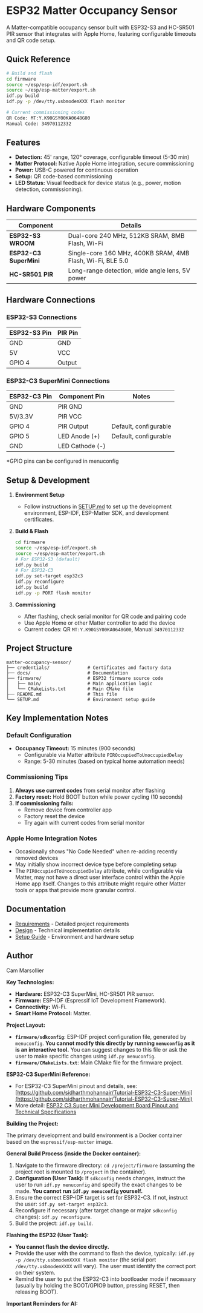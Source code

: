 # ESP32 Matter Occupancy Sensor

A Matter-compatible occupancy sensor built with ESP32-S3 and HC-SR501 PIR sensor that integrates with Apple Home, featuring configurable timeouts and QR code setup.

## Quick Reference

```bash
# Build and flash
cd firmware
source ~/esp/esp-idf/export.sh
source ~/esp/esp-matter/export.sh
idf.py build
idf.py -p /dev/tty.usbmodemXXX flash monitor

# Current commissioning codes
QR Code: MT:Y.K90GSY00KA0648G00
Manual Code: 34970112332
```

## Features

- **Detection:** 45' range, 120° coverage, configurable timeout (5-30 min)
- **Matter Protocol:** Native Apple Home integration, secure commissioning
- **Power:** USB-C powered for continuous operation
- **Setup:** QR code-based commissioning
- **LED Status:** Visual feedback for device status (e.g., power, motion detection, commissioning).

## Hardware Components

| Component | Details |
|-----------|---------|
| **ESP32-S3 WROOM** | Dual-core 240 MHz, 512KB SRAM, 8MB Flash, Wi-Fi |
| **ESP32-C3 SuperMini** | Single-core 160 MHz, 400KB SRAM, 4MB Flash, Wi-Fi, BLE 5.0 |
| **HC-SR501 PIR** | Long-range detection, wide angle lens, 5V power |

## Hardware Connections

### ESP32-S3 Connections

| ESP32-S3 Pin | PIR Pin |
|--------------|---------|
| GND          | GND     |
| 5V           | VCC     |
| GPIO 4       | Output  |

### ESP32-C3 SuperMini Connections

| ESP32-C3 Pin | Component Pin | Notes                   |
|--------------|---------------|-------------------------|
| GND          | PIR GND       |                         |
| 5V/3.3V      | PIR VCC       |                         |
| GPIO 4       | PIR Output    | Default, configurable   |
| GPIO 5       | LED Anode (+) | Default, configurable   |
| GND          | LED Cathode (-)|                         |

*GPIO pins can be configured in menuconfig

## Setup & Development

1. **Environment Setup**
   - Follow instructions in [SETUP.md](SETUP.md) to set up the development environment, ESP-IDF, ESP-Matter SDK, and development certificates.

2. **Build & Flash**
   ```bash
   cd firmware
   source ~/esp/esp-idf/export.sh
   source ~/esp/esp-matter/export.sh
   # For ESP32-S3 (default)
   idf.py build
   # For ESP32-C3
   idf.py set-target esp32c3
   idf.py reconfigure
   idf.py build
   idf.py -p PORT flash monitor
   ```

3. **Commissioning**
   - After flashing, check serial monitor for QR code and pairing code
   - Use Apple Home or other Matter controller to add the device
   - Current codes: QR `MT:Y.K90GSY00KA0648G00`, Manual `34970112332`

## Project Structure

```
matter-occupancy-sensor/
├── credentials/              # Certificates and factory data
├── docs/                     # Documentation
├── firmware/                 # ESP32 firmware source code
│   ├── main/                 # Main application logic
│   └── CMakeLists.txt        # Main CMake file
├── README.md                 # This file
└── SETUP.md                  # Environment setup guide
```

## Key Implementation Notes

### Default Configuration
- **Occupancy Timeout:** 15 minutes (900 seconds)
  - Configurable via Matter attribute `PIROccupiedToUnoccupiedDelay`
  - Range: 5-30 minutes (based on typical home automation needs)

### Commissioning Tips
1. **Always use current codes** from serial monitor after flashing
2. **Factory reset:** Hold BOOT button while power cycling (10 seconds)
3. **If commissioning fails:**
   - Remove device from controller app
   - Factory reset the device
   - Try again with current codes from serial monitor

### Apple Home Integration Notes
- Occasionally shows "No Code Needed" when re-adding recently removed devices
- May initially show incorrect device type before completing setup
- The `PIROccupiedToUnoccupiedDelay` attribute, while configurable via Matter, may not have a direct user interface control within the Apple Home app itself. Changes to this attribute might require other Matter tools or apps that provide more granular control.

## Documentation

- [Requirements](docs/requirements.md) - Detailed project requirements
- [Design](docs/design.md) - Technical implementation details
- [Setup Guide](SETUP.md) - Environment and hardware setup

## Author

Cam Marsollier

**Key Technologies:**
*   **Hardware:** ESP32-C3 SuperMini, HC-SR501 PIR sensor.
*   **Firmware:** ESP-IDF (Espressif IoT Development Framework).
*   **Connectivity:** Wi-Fi.
*   **Smart Home Protocol:** Matter.

**Project Layout:**
*   **`firmware/sdkconfig`**: ESP-IDF project configuration file, generated by `menuconfig`. **You cannot modify this directly by running `menuconfig` as it is an interactive tool.** You can suggest changes to this file or ask the user to make specific changes using `idf.py menuconfig`.
*   **`firmware/CMakeLists.txt`**: Main CMake file for the firmware project.

**ESP32-C3 SuperMini Reference:**
*   For ESP32-C3 SuperMini pinout and details, see: [https://github.com/sidharthmohannair/Tutorial-ESP32-C3-Super-Mini](https://github.com/sidharthmohannair/Tutorial-ESP32-C3-Super-Mini)
*   More detail: [ESP32 C3 Super Mini Development Board Pinout and Technical Specifications](https://www.espboards.dev/esp32/esp32-c3-super-mini/)

**Building the Project:**

The primary development and build environment is a Docker container based on the `espressif/esp-matter` image.

**General Build Process (inside the Docker container):**
1.  Navigate to the firmware directory: `cd /project/firmware` (assuming the project root is mounted to `/project` in the container).
2.  **Configuration (User Task):** If `sdkconfig` needs changes, instruct the user to run `idf.py menuconfig` and specify the exact changes to be made. **You cannot run `idf.py menuconfig` yourself.**
3.  Ensure the correct ESP-IDF target is set for ESP32-C3. If not, instruct the user: `idf.py set-target esp32c3`.
4.  Reconfigure if necessary (after target change or major `sdkconfig` changes): `idf.py reconfigure`.
5.  Build the project: `idf.py build`.

**Flashing the ESP32 (User Task):**
*   **You cannot flash the device directly.**
*   Provide the user with the command to flash the device, typically: `idf.py -p /dev/tty.usbmodemXXXX flash monitor` (the serial port `/dev/tty.usbmodemXXXX` will vary). The user must identify the correct port on their system.
*   Remind the user to put the ESP32-C3 into bootloader mode if necessary (usually by holding the BOOT/GPIO9 button, pressing RESET, then releasing BOOT).

**Important Reminders for AI:**